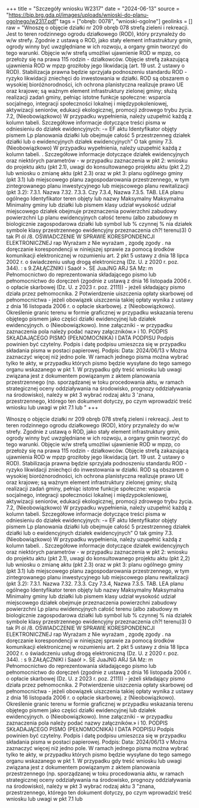 +++
title = "Szczegóły wniosku W2317"
date = "2024-06-13"
source = "https://bip.brg.gda.pl/images/uploads/wnioski-do-planu-ogolnego/w2317.pdf"
tags = ["obręb: 0078", "wnioski-ogolne"]
geolinks = []
raw = "Wnoszę o objęcie działki nr 209 obręb 078 strefą zieleni i rekreacji. Jest to teren rodzinnego ogrodu działkowego (ROD), który przynależy do w/w strefy. Zgodnie z ustawą o ROD, jako stały element infrastruktury gmin, ogrody winny być uwzględniane w ich rozwoju, a organy gmin tworzyć do tego warunki. Objęcie w/w strefą umożliwi ujawnienie ROD w mpzp, co przełoży się na prawa 115 rodzin - działkowców. Objęcie strefą zakazującą ujawnienia ROD w mpzp groziłoby jego likwidacją (art. 19 ust. 2 ustawy o ROD). Stabilizacja prawna będzie sprzyjała podnoszeniu standardu ROD - ryzyko likwidacji zniechęci do inwestowania w działki. ROD są obszarem o wysokiej bioróżnorodności, ich ochrona planistyczna realizuje prawo UE oraz krajowe; są ważnym element infrastruktury zielonej gminy; służą realizacji zadań gminy, pełniąc istotne funkcje społeczne: wsparcia socjalnego, integracji społeczności lokalnej i międzypokoleniowej, aktywizacji seniorów, edukacji ekologicznej, promocji zdrowego trybu życia. 7.2, (Nieobowiązkowo) W przypadku wypełnienia, należy uzupełnić każdą z kolumn tabeli. Szczegółowe informacje dotyczące treści pisma w odniesieniu do działek ewidencyjnych: -= EF aktu Identyfikator objęty pismem Lp planowania działki lub obejmuje całość 5 przestrzenneg działek działki lub o ewidencyjnych działek ewidencyjnych” O tak gminy 7.3. (Nieobowiązkowo) W przypadku wypełnienia, należy uzupełnić każdą z kolumn tabeli. . Szczegółowe informacje dotyczące działek ewidencyjnych oraz niektórych parametrów - w przypadku zaznaczenia w pkt 2: wniosku do projektu aktu (pkt 2.1), uwagi do konsultowanego projektu aktu (pkt 2,2) lub wniosku o zmianę aktu (pkt 2.3) oraz w pkt 3: planu ogólnego gminy (pkt 3.1) lub miejscowego planu zagospodarowania przestrzennego, w tym zintegrowanego planu inwestycyjnego lub miejscowego planu rewitalizacji (pkt 3.2): 7.3.1. Nazwa 7.32. 7.3.3. Czy 7.3.4, Nazwa 7.3.5. TAB. LEA planu ogólnego Identyfikator  teren objęty lub nazwy Maksymalny  Maksymalna Minimalny gminy lub działki lub pismem klasy udział wysokość udział miejscowego działek obejmuje przeznaczenia  powierzchni zabudowy powierzchni Lp planu ewidencyjnych całość terenu (albo zabudowy m biologicznie  zagospodarowa działki lub symbol lub % czynnej % nia działek symbole klasy przestrzennego ewidencyjny  przeznaczenia ch?! terenu)3) 0 tak PI ól /8. OŚWIADCZENIE W SPRAWIE KORESPONDENCJI ELEKTRONICZNEJ rap Wyrażam z Nie wyrażam , zgodę  zgody . na doręczanie korespondencji w niniejszej sprawie za pomocą środków komunikacji elektronicznej w rozumieniu art. 2 pkt 5 ustawy z dnia 18 lipca 2002 r. o świadczeniu usług drogą elektroniczną (Dz. U. z 2020 r. poz. 344). : s 9.ZAŁĄCZNIKI i Saaół >. SE JuaJNG ARJ SA Mz: m Pełnomocnictwo do reprezentowania składającego pismo lub pełnomocnictwo do doręczeń (zgodnie z ustawą z dnia 16 listopada 2006 r. o opłacie skarbowej (Dz. U. z 2023 r. poz. 2111)) - jeżeli składający pismo działa przez pełnomocnika. 2 Potwierdzenie uiszczenia opłaty skarbowej od pełnomocnictwa - jeżeli obowiązek uiszczenia takiej opłaty wynika z ustawy z dnia 16 listopada 2006 r. o opłacie skarbowej. z (Nieobowiązkowo). Określenie granic terenu w formie graficznej w przypadku wskazania terenu objętego pismem jako części działki ewidencyjnej lub działek ewidencyjnych. o (Nieobowiązkowo). Inne załączniki - w przypadku zaznaczenia pola należy podać nazwy załączników.» i 10. PODPIS SKŁADAJĄCEGO PISMO (PEŁNOMOCNIKA) I DATA PODPISU Podpis powinien być czytelny. Podpis i datę podpisu umieszcza się w przypadku składania pisma w postaci papierowej. Podpis:  Data: 2024/06/13 v Można zaznaczyć więcej niż jedno pole. W ramach jednego pisma można wybrać tylko te akty, w przypadku których pismo będzie wysyłane do tego samego organu wskazanego w pkt 1. W przypadku gdy treść wniosku lub uwagi związana jest z dokumentem powiązanym z aktem planowania przestrzennego (np. sporządzanej w toku procedowania aktu, w ramach strategicznej oceny oddziaływania na środowisko, prognozy oddziaływania na środowisko), należy w pkt 3 wybrać rodzaj aktu 3 'znana, przestrzennego, którego ten dokument dotyczy, po czym wprowadzić treść wniosku lub uwagi w pkt 7.1 lub "
+++

Wnoszę o objęcie działki nr 209 obręb 078 strefą zieleni i rekreacji. Jest to teren
rodzinnego ogrodu działkowego (ROD), który przynależy do w/w strefy. Zgodnie z ustawą o ROD,
jako stały element infrastruktury gmin, ogrody winny być uwzględniane w ich rozwoju, a organy
gmin tworzyć do tego warunki. Objęcie w/w strefą umożliwi ujawnienie ROD w mpzp, co przełoży
się na prawa 115 rodzin - działkowców. Objęcie strefą zakazującą ujawnienia ROD w mpzp
groziłoby jego likwidacją (art. 19 ust. 2 ustawy o ROD). Stabilizacja prawna będzie sprzyjała
podnoszeniu standardu ROD - ryzyko likwidacji zniechęci do inwestowania w działki. ROD są
obszarem o wysokiej bioróżnorodności, ich ochrona planistyczna realizuje prawo UE oraz
krajowe; są ważnym element infrastruktury zielonej gminy; służą realizacji zadań gminy, pełniąc
istotne funkcje społeczne: wsparcia socjalnego, integracji społeczności lokalnej i
międzypokoleniowej, aktywizacji seniorów, edukacji ekologicznej, promocji zdrowego trybu
życia.
7.2, (Nieobowiązkowo) W przypadku wypełnienia, należy uzupełnić każdą z kolumn tabeli.
Szczegółowe informacje dotyczące treści pisma w odniesieniu do działek ewidencyjnych:
-= EF
aktu Identyfikator objęty pismem
Lp planowania działki lub obejmuje całość
5 przestrzenneg działek działki lub
o ewidencyjnych działek
ewidencyjnych”
O tak
gminy
7.3. (Nieobowiązkowo) W przypadku wypełnienia, należy uzupełnić każdą z kolumn tabeli.
. Szczegółowe informacje dotyczące działek ewidencyjnych oraz niektórych parametrów - w
przypadku zaznaczenia w pkt 2: wniosku do projektu aktu (pkt 2.1), uwagi do konsultowanego
projektu aktu (pkt 2,2) lub wniosku o zmianę aktu (pkt 2.3) oraz w pkt 3: planu ogólnego gminy
(pkt 3.1) lub miejscowego planu zagospodarowania przestrzennego, w tym zintegrowanego
planu inwestycyjnego lub miejscowego planu rewitalizacji (pkt 3.2):
7.3.1. Nazwa 7.32. 7.3.3. Czy 7.3.4, Nazwa 7.3.5. TAB. LEA
planu ogólnego Identyfikator  teren objęty lub nazwy Maksymalny  Maksymalna Minimalny
gminy lub działki lub pismem klasy udział wysokość udział
miejscowego działek obejmuje przeznaczenia  powierzchni zabudowy powierzchni
Lp planu ewidencyjnych całość terenu (albo zabudowy m biologicznie
 zagospodarowa działki lub symbol lub % czynnej %
nia działek symbole klasy
przestrzennego ewidencyjny  przeznaczenia
ch?! terenu)3)
0 tak
PI ól
/8. OŚWIADCZENIE W SPRAWIE KORESPONDENCJI ELEKTRONICZNEJ
rap Wyrażam z Nie wyrażam
, zgodę  zgody .
na doręczanie korespondencji w niniejszej sprawie za pomocą środków komunikacji elektronicznej
w rozumieniu art. 2 pkt 5 ustawy z dnia 18 lipca 2002 r. o świadczeniu usług drogą elektroniczną
(Dz. U. z 2020 r. poz. 344). : s
9.ZAŁĄCZNIKI i Saaół >. SE JuaJNG ARJ SA Mz:
m Pełnomocnictwo do reprezentowania składającego pismo lub pełnomocnictwo do doręczeń (zgodnie z
ustawą z dnia 16 listopada 2006 r. o opłacie skarbowej (Dz. U. z 2023 r. poz. 2111)) - jeżeli składający
pismo działa przez pełnomocnika.
2 Potwierdzenie uiszczenia opłaty skarbowej od pełnomocnictwa - jeżeli obowiązek uiszczenia takiej opłaty
wynika z ustawy z dnia 16 listopada 2006 r. o opłacie skarbowej.
z (Nieobowiązkowo). Określenie granic terenu w formie graficznej w przypadku wskazania terenu objętego
pismem jako części działki ewidencyjnej lub działek ewidencyjnych.
o (Nieobowiązkowo). Inne załączniki - w przypadku zaznaczenia pola należy podać nazwy załączników.» i
10. PODPIS SKŁADAJĄCEGO PISMO (PEŁNOMOCNIKA) I DATA PODPISU
Podpis powinien być czytelny. Podpis i datę podpisu umieszcza się w przypadku składania pisma w postaci papierowej.
Podpis:  Data: 2024/06/13
v Można zaznaczyć więcej niż jedno pole. W ramach jednego pisma można wybrać tylko te akty, w przypadku których
pismo będzie wysyłane do tego samego organu wskazanego w pkt 1. W przypadku gdy treść wniosku lub uwagi związana
jest z dokumentem powiązanym z aktem planowania przestrzennego (np. sporządzanej w toku procedowania aktu, w
ramach strategicznej oceny oddziaływania na środowisko, prognozy oddziaływania na środowisko), należy w pkt 3 wybrać
rodzaj aktu 3 "znana, przestrzennego, którego ten dokument dotyczy, po czym wprowadzić treść wniosku lub uwagi w
pkt 7.1 lub 



